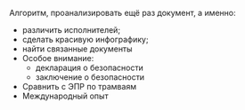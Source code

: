 Алгоритм, проанализировать ещё раз документ, а именно:
- различить исполнителей;
- сделать красивую инфографику;
- найти связанные документы
- Особое внимание:
	- декларация о безопасности
	- заключение о безопасности
- Сравнить с ЭПР по трамваям
- Международный опыт